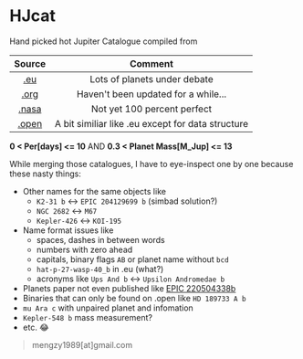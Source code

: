 # HJcat

Hand picked hot Jupiter Catalogue compiled from

| Source | Comment |
|:------:|:-------:|
|[.eu](http://exoplanets.eu/)         |   Lots of planets under debate      |
|[.org](http://exoplanets.org)        |   Haven't been updated for a while...      |
|[.nasa](http://exoplanetarchive.ipac.caltech.edu/)       |    Not yet 100 percent perfect     |
|[.open](http://openexoplanetcatalogue.com/)        |   A bit similiar like .eu except for data structure     |

**0 < Per[days] <= 10** AND **0.3 < Planet Mass[M_Jup] <= 13**

While merging those catalogues, I have to eye-inspect one by one because these nasty things:

+ Other names for the same objects like
    - `K2-31 b` <-> `EPIC 204129699 b` (simbad solution?)
    - `NGC 2682` <-> `M67`
    - `Kepler-426` <-> `KOI-195`
+ Name format issues like
    - spaces, dashes in between words
    - numbers with zero ahead
    - capitals, binary flags `AB` or planet name without `bcd`
    - `hat-p-27-wasp-40_b` in .eu (what?)
    - acronyms like `Ups And b` <-> `Upsilon Andromedae b`
+ Planets paper not even published like [EPIC 220504338b](https://arxiv.org/abs/1611.07614)
+ Binaries that can only be found on .open like `HD 189733 A b`
+ `mu Ara c` with unpaired planet and infomation
+ `Kepler-548 b` mass measurement?
+ etc. :joy:

> mengzy1989[at]gmail.com
